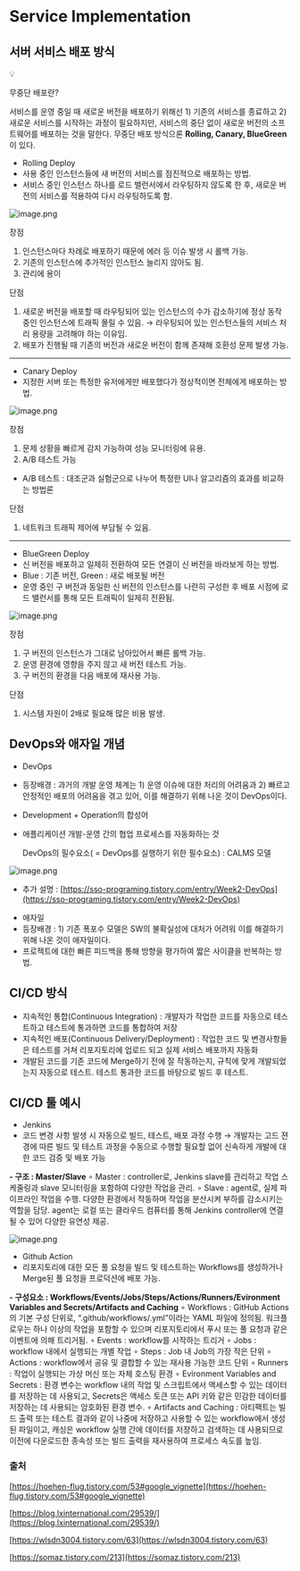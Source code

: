 # Service Implementation

## 서버 서비스 배포 방식

<aside>
💡

무중단 배포란? 

서비스를 운영 중일 때 새로운 버전을 배포하기 위해선 1) 기존의 서비스를 종료하고 2) 새로운 서비스를 시작하는 과정이 필요하지만, 서비스의 중단 없이 새로운 버전의 소프트웨어를 배포하는 것을 말한다.
무중단 배포 방식으론 **Rolling, Canary, BlueGreen**이 있다.

</aside>

- Rolling Deploy 
- 사용 중인 인스턴스들에 새 버전의 서비스를 점진적으로 배포하는 방법.
- 서비스 중인 인스턴스 하나를 로드 밸런서에서 라우팅하지 않도록 한 후, 새로운 버전의 서비스를 적용하여 다시 라우팅하도록 함.

![image.png](Service%20Implementation%2011a8109a408e804884c7eff2e9e3749d/image.png)

장점

1. 인스턴스마다 차례로 배포하기 때문에 에러 등 이슈 발생 시 롤백 가능.
2. 기존의 인스턴스에 추가적인 인스턴스 늘리지 않아도 됨.
3. 관리에 용이

단점

1. 새로운 버전을 배포할 때 라우팅되어 있는 인스턴스의 수가 감소하기에 정상 동작 중인 인스턴스에 트래픽 몰릴 수 있음. 
→ 라우팅되어 있는 인스턴스들의 서비스 처리 용량을 고려해야 하는 이유임.
2. 배포가 진행될 때 기존의 버전과 새로운 버전이 함께 존재해 호환성 문제 발생 가능.

---

- Canary Deploy 
- 지정한 서버 또는 특정한 유저에게만 배포했다가 정상적이면 전체에게 배포하는 방법.

![image.png](Service%20Implementation%2011a8109a408e804884c7eff2e9e3749d/image%201.png)

장점

1. 문제 상황을 빠르게 감지 가능하여 성능 모니터링에 유용.
2. A/B 테스트 가능
* A/B 테스트 : 대조군과 실험군으로 나누어 특정한 UI나 알고리즘의 효과를 비교하는 방법론

단점

1. 네트워크 트래픽 제어에 부담될 수 있음.

---

- BlueGreen Deploy
- 신 버전을 배포하고 일제히 전환하여 모든 연결이  신 버전을 바라보게 하는 방법.
- Blue : 기존 버전, Green : 새로 배포될 버전
- 운영 중인 구 버전과 동일한 신 버전의 인스턴스를 나란히 구성한 후 배포 시점에 로드 밸런서를 통해 모든 트래픽이 일제히 전환됨.

![image.png](Service%20Implementation%2011a8109a408e804884c7eff2e9e3749d/image%202.png)

장점

1. 구 버전의 인스턴스가 그대로 남아있어서 빠른 롤백 가능.
2. 운영 환경에 영향을 주지 않고 새 버전 테스트 가능.
3. 구 버전의 환경을 다음 배포에 재사용 가능.

단점

1. 시스템 자원이 2배로 필요해 많은 비용 발생.

## DevOps와 애자일 개념

- DevOps
- 등장배경 : 과거의 개발 운영 체계는 1) 운영 이슈에 대한 처리의 어려움과 2) 빠르고 안정적인 배포의 어려움을 겪고 있어, 이를 해결하기 위해 나온 것이 DevOps이다.
- Development + Operation의 합성어
- 애플리케이션 개발-운영 간의 협업 프로세스를 자동화하는 것
    
    DevOps의 필수요소( = DevOps를 실행하기 위한 필수요소) : CALMS 모델
    

![image.png](Service%20Implementation%2011a8109a408e804884c7eff2e9e3749d/image%203.png)

* 추가 설명 : [https://sso-programing.tistory.com/entry/Week2-DevOps](https://sso-programing.tistory.com/entry/Week2-DevOps)

- 애자일
- 등장배경 : 1) 기존 폭포수 모델은 SW의 불확실성에 대처가 어려워 이를 해결하기 위해 나온 것이 애자일이다.
- 프로젝트에 대한 빠른 피드백을 통해 방향을 평가하여 짧은 사이클을 반복하는 방법.

## CI/CD 방식

- 지속적인 통합(Continuous Integration) : 개발자가 작업한 코드를 자동으로 테스트하고 테스트에 통과하면 코드를 통합하여 저장
- 지속적인 배포(Continuous Delivery/Deployment) : 작업한 코드 및 변경사항들은 테스트를 거쳐 리포지토리에 업로드 되고 실제 서비스 배포까지 자동화
- 개발된 코드를 기존 코드에 Merge하기 전에 잘 작동하는지, 규칙에 맞게 개발되었는지 자동으로 테스트. 테스트 통과한 코드를 바탕으로 빌드 후 테스트.

## CI/CD 툴 예시

- Jenkins
- 코드 변경 사항 발생 시 자동으로 빌드, 테스트, 배포 과정 수행 
→ 개발자는 고드 젼경에 따른 빌드 및 테스트 과정을 수동으로 수행할 필요할 없어 신속하게 개발에 대한 코드 검증 및 배포 가능

**- 구조 : Master/Slave**
∘ Master : controller로, Jenkins slave를 관리하고 작업 스케줄링과 slave 모니터링을 포함하여 다양한 작업을 관리.
∘ Slave : agent로, 실제 파이프라인 작업을 수행. 다양한 환경에서 작동하며 작업을 분산시켜 부하를 감소시키는 역할을 담당.  agent는 로컬 또는 클라우드 컴퓨터를 통해 Jenkins controller에 연결될 수 있어 다양한 유연성 제공.

![image.png](Service%20Implementation%2011a8109a408e804884c7eff2e9e3749d/image%204.png)

- Github Action
- 리포지토리에 대한 모든 풀 요청을 빌드 및 테스트하는 Workflows를 생성하거나 Merge된 풀 요청을 프로덕션에 배포 가능.

**- 구성요소 : Workflows/Events/Jobs/Steps/Actions/Runners/Evironment Variables and Secrets/Artifacts and Caching**
∘ Workflows : GitHub Actions의 기본 구성 단위로, “.github/workflows/<workflowName>.yml”이라는 YAML 파일에 정의됨. 워크플로우는 하나 이상의 작업을 포함할 수 있으며 리포지토리에서 푸시 또는 풀 요청과 같은 이벤트에 의해 트리거됨.
∘ Events : workflow를 시작하는 트리거 
∘ Jobs : workflow 내에서 실행되는 개별 작업
∘ Steps : Job 내 Job의 가장 작은 단위
∘ Actions : workflow에서 공유 및 결합할 수 있는 재사용 가능한 코드 단위
∘ Runners : 작업이 실행되는 가상 머신 또는 자체 호스팅 환경
∘ Evironment Variables and Secrets : 환경 변수는 workflow 내의 작업 및 스크립트에서 액세스할 수 있는 데이터를 저장하는 데 사용되고,  Secrets은 액세스 토큰 또는 API 키와 같은 민감한 데이터를 저장하는 데 사용되는 암호화된 환경 변수.
∘ Artifacts and Caching : 아티팩트는 빌드 출력 또는 테스트 결과와 같이 나중에 저장하고 사용할 수 있는 workflow에서 생성된 파일이고, 캐싱은 workflow 실행 간에 데이터를 저장하고 검색하는 데 사용되므로 이전에 다운로드한 종속성 또는 빌드 출력을 재사용하여 프로세스 속도를 높임.

### 출처

[https://hoehen-flug.tistory.com/53#google_vignette](https://hoehen-flug.tistory.com/53#google_vignette)

[https://blog.lxinternational.com/29539/](https://blog.lxinternational.com/29539/)

[https://wlsdn3004.tistory.com/63](https://wlsdn3004.tistory.com/63)

[https://somaz.tistory.com/213](https://somaz.tistory.com/213)